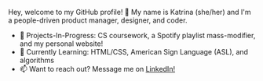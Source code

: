 <!--
**korevillo/korevillo** is a ✨ _special_ ✨ repository because its `README.md` (this file) appears on your GitHub profile.

Here are some ideas to get you started:
- 🔭 I’m currently working on ...
- 🌱 I’m currently learning ...
- 👯 I’m looking to collaborate on ...
- 🤔 I’m looking for help with ...
- 💬 Ask me about ...
- 📫 How to reach me: ...
- 😄 Pronouns: ...
- ⚡ Fun fact: ...
-->

Hey, welcome to my GitHub profile! 👋 My name is Katrina (she/her) and I'm a people-driven product manager, designer, and coder.

- 🔭 Projects-In-Progress: CS coursework, a Spotify playlist mass-modifier, and my personal website!
- 🌱 Currently Learning: HTML/CSS, American Sign Language (ASL), and algorithms
- 📫 Want to reach out? Message me on [LinkedIn!](https://linkedin.com/in/korevillo)
